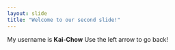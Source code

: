 ```yaml
---
layout: slide
title: "Welcome to our second slide!"
---
```

My username is **Kai-Chow** 
Use the left arrow to go back!

